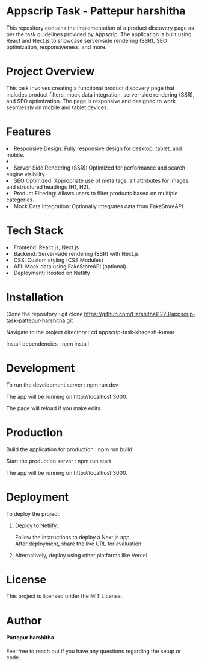 <h1>Appscrip Task - Pattepur harshitha</h1>

This repository contains the implementation of a product discovery page as per the task guidelines provided by Appscrip. The application is built using React and Next.js to showcase server-side rendering (SSR), SEO optimization, responsiveness, and more.

<h1>Project Overview</h1>

This task involves creating a functional product discovery page that includes product filters, mock data integration, server-side rendering (SSR), and SEO optimization. The page is responsive and designed to work seamlessly on mobile and tablet devices.

<h1>Features</h1>

<li>Responsive Design: Fully responsive design for desktop, tablet, and mobile.<li>
<li>Server-Side Rendering (SSR): Optimized for performance and search engine visibility.</li>
<li>SEO Optimized: Appropriate use of meta tags, alt attributes for images, and structured headings (H1, H2).</li>
<li>Product Filtering: Allows users to filter products based on multiple categories.</li>
<li>Mock Data Integration: Optionally integrates data from FakeStoreAPI.</li>

<h1>Tech Stack</h1>

<li>Frontend: React.js, Next.js</li>
<li>Backend: Server-side rendering (SSR) with Next.js</li>
<li>CSS: Custom styling (CSS Modules)</li>
<li>API: Mock data using FakeStoreAPI (optional)</li>
<li>Deployment: Hosted on Netlify</li>

<h1>Installation</h1>

Clone the repository : git clone https://github.com/Harshitha11223/appscrip-task-pattepur-harshitha.git

Navigate to the project directory : cd appscrip-task-khagesh-kumar

Install dependencies : npm install

<h1>Development</h1>
To run the development server : npm run dev

The app will be running on http://localhost:3000.

The page will reload if you make edits.

<h1>Production</h1>

Build the application for production : npm run build

Start the production server : npm run start

The app will be running on http://localhost:3000.

<h1>Deployment</h1>
To deploy the project:

1. Deploy to Netlify:
   
   Follow the instructions to deploy a Next.js app<br>
   After deployment, share the live URL for evaluation<br>
2. Alternatively, deploy using other platforms like Vercel.

<h1>License</h1>

This project is licensed under the MIT License.

<h1>Author</h1>

<h4>Pattepur harshitha</h4>

Feel free to reach out if you have any questions regarding the setup or code.


